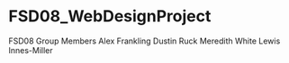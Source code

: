 # FSD08_WebDesignProject

FSD08 Group Members
Alex Frankling
Dustin Ruck
Meredith White
Lewis Innes-Miller
